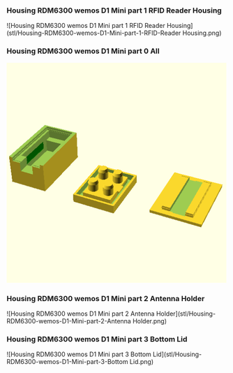 ### Housing RDM6300 wemos D1 Mini part 1 RFID Reader Housing
![Housing RDM6300 wemos D1 Mini part 1 RFID Reader Housing](stl/Housing-RDM6300-wemos-D1-Mini-part-1-RFID-Reader Housing.png)

### Housing RDM6300 wemos D1 Mini part 0 All
![Housing RDM6300 wemos D1 Mini part 0 All](stl/Housing-RDM6300-wemos-D1-Mini-part-0-All.png)

### Housing RDM6300 wemos D1 Mini part 2 Antenna Holder
![Housing RDM6300 wemos D1 Mini part 2 Antenna Holder](stl/Housing-RDM6300-wemos-D1-Mini-part-2-Antenna Holder.png)

### Housing RDM6300 wemos D1 Mini part 3 Bottom Lid
![Housing RDM6300 wemos D1 Mini part 3 Bottom Lid](stl/Housing-RDM6300-wemos-D1-Mini-part-3-Bottom Lid.png)

